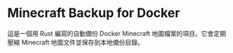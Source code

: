 # Minecraft Backup for Docker

這是一個用 Rust 編寫的自動備份 Docker Minecraft 地圖檔案的項目。它會定期壓縮 Minecraft 地圖文件並保存到本地備份目錄。
